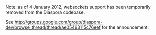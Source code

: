 Note: as of 4 January 2012, websockets support has been temporarily removed from the Diaspora codebase. 

See http://groups.google.com/group/diaspora-dev/browse_thread/thread/ae05463115c76eef for the announcement. 
